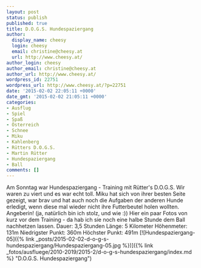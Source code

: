 ```yaml
---
layout: post
status: publish
published: true
title: D.O.G.S. Hundespaziergang
author:
  display_name: cheesy
  login: cheesy
  email: christine@cheesy.at
  url: http://www.cheesy.at/
author_login: cheesy
author_email: christine@cheesy.at
author_url: http://www.cheesy.at/
wordpress_id: 22751
wordpress_url: http://www.cheesy.at/?p=22751
date: '2015-02-02 22:05:11 +0000'
date_gmt: '2015-02-02 21:05:11 +0000'
categories:
- Ausflug
- Spiel
- Spaß
- Österreich
- Schnee
- Miku
- Kahlenberg
- Rütters D.O.G.S.
- Martin Rütter
- Hundespaziergang
- Ball
comments: []
---
```

Am Sonntag war Hundespaziergang - Training mit Rütter's D.O.G.S.
Wir waren zu viert und es war echt toll. Miku hat sich von ihrer besten Seite gezeigt, war brav und hat auch noch die Aufgaben der anderen Hunde erledigt, wenn diese mal wieder nicht ihre Futterbeutel holen wollten. Angeberin! (ja, natürlich bin ich stolz, und wie :))
Hier ein paar Fotos von kurz vor dem Training - da hab ich sie noch eine halbe Stunde dem Ball nachhetzen lassen.
Dauer: 3,5 Stunden
Länge: 5 Kilometer
Höhenmeter: 131m
Niedrigster Punkt: 360m
Höchster Punkt: 491m
[![Hundespaziergang-05]({% link _posts/2015-02-02-d-o-g-s-hundespaziergang/Hundespaziergang-05.jpg %})]({% link _fotos/ausfluege/2010-2019/2015-2/d-o-g-s-hundespaziergang/index.md %} "D.O.G.S. Hundespaziergang")
